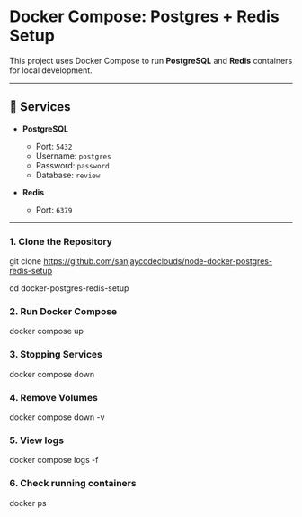 # Docker Compose: Postgres + Redis Setup

This project uses Docker Compose to run **PostgreSQL** and **Redis** containers for local development.

---

## 🐳 Services

- **PostgreSQL**
  - Port: `5432`
  - Username: `postgres`
  - Password: `password`
  - Database: `review`

- **Redis**
  - Port: `6379`

---


### 1. Clone the Repository

git clone https://github.com/sanjaycodeclouds/node-docker-postgres-redis-setup

cd docker-postgres-redis-setup

### 2. Run Docker Compose
docker compose up

### 3. Stopping Services
docker compose down

### 4. Remove Volumes
docker compose down -v

### 5. View logs
docker compose logs -f

### 6. Check running containers
docker ps